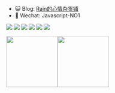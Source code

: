 - 😺 Blog: <a href="https://blog.abplan.top" target="_blank">Rain的心情杂货铺</a>
- 💬 Wechat: Javascript-NO1

[![](https://img.shields.io/badge/-Vue.js-4FC08D?style=flat-square&logo=vue.js&logoColor=fff)](#)
[![](https://img.shields.io/badge/-React-61DAFB?style=flat-square&logo=React&logoColor=000)](#)
[![](https://img.shields.io/badge/-TypeScript-3178C6?style=flat-square&logo=TypeScript&logoColor=fff)](#)
[![](https://img.shields.io/badge/-Node.js-339933?style=flat-square&logo=Node.js&logoColor=fff)](#)
[![](https://img.shields.io/badge/-Docker-2496ED?style=flat-square&logo=Docker&logoColor=FFF)](#)
[![](https://img.shields.io/badge/Visual%20Studio%20Code-000000?style=flat-square&logo=Visual%20Studio%20Code&logoColor=007ACC)](#)

<img height="137px" src="https://github-readme-stats.vercel.app/api?username=FearwareX&hide_title=true&hide_border=true&show_icons=true&include_all_commits=true&line_height=21&bg_color=0,FFCCCC,FFD479,FFFC79,73FA79&theme=graywhite&locale=cn" /><img height="137px" src="https://github-readme-stats.vercel.app/api/top-langs/?username=FearwareX&hide_title=true&hide_border=true&layout=compact&bg_color=0,73FA79,73FDFF,D783FF&theme=graywhite&locale=cn"/>
